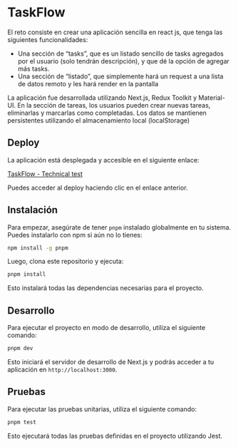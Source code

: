 # TaskFlow

El reto consiste en crear una aplicación sencilla en react js, que tenga las siguientes
funcionalidades:
- Una sección de “tasks”, que es un listado sencillo de tasks agregados por el usuario (solo
tendrán descripción), y que dé la opción de agregar más tasks.
- Una sección de “listado”, que simplemente hará un request a una lista de datos remoto y les
hará render en la pantalla


La aplicación fue desarrollada utilizando Next.js, Redux Toolkit y Material-UI. En la sección de tareas, los usuarios pueden crear nuevas tareas, eliminarlas y marcarlas como completadas. Los datos se mantienen persistentes utilizando el almacenamiento local (localStorage)

## Deploy

La aplicación está desplegada y accesible en el siguiente enlace:

[TaskFlow - Technical test](https://task-flow-silk.vercel.app/)

Puedes acceder al deploy haciendo clic en el enlace anterior.


## Instalación

Para empezar, asegúrate de tener `pnpm` instalado globalmente en tu sistema. Puedes instalarlo con npm si aún no lo tienes:

```bash
npm install -g pnpm
```

Luego, clona este repositorio y ejecuta:

```bash
pnpm install
```

Esto instalará todas las dependencias necesarias para el proyecto.

## Desarrollo

Para ejecutar el proyecto en modo de desarrollo, utiliza el siguiente comando:

```bash
pnpm dev
```

Esto iniciará el servidor de desarrollo de Next.js y podrás acceder a tu aplicación en `http://localhost:3000`.

## Pruebas

Para ejecutar las pruebas unitarias, utiliza el siguiente comando:

```bash
pnpm test
```

Esto ejecutará todas las pruebas definidas en el proyecto utilizando Jest.